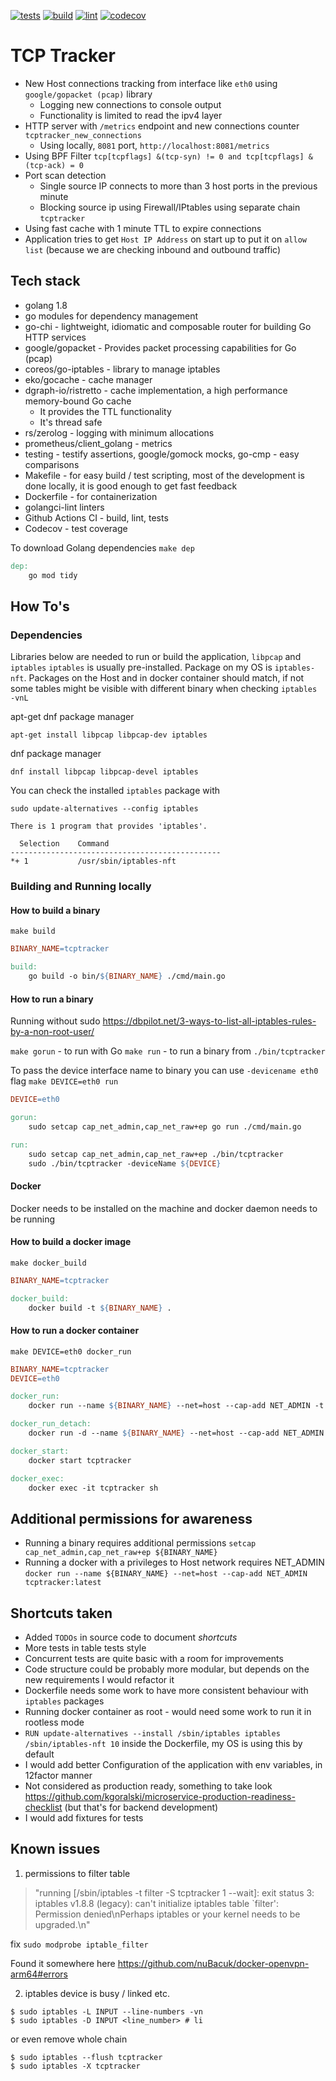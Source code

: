 [![tests](https://github.com/kgoralski/tcptracker/actions/workflows/tests.yml/badge.svg)](https://github.com/kgoralski/tcptracker/actions/workflows/tests.yml)
[![build](https://github.com/kgoralski/tcptracker/actions/workflows/build.yml/badge.svg)](https://github.com/kgoralski/tcptracker/actions/workflows/build.yml)
[![lint](https://github.com/kgoralski/tcptracker/actions/workflows/lint.yml/badge.svg)](https://github.com/kgoralski/tcptracker/actions/workflows/lint.yml)
[![codecov](https://codecov.io/github/kgoralski/tcptracker/branch/main/graph/badge.svg?token=CB7CGUU2DN)](https://codecov.io/github/kgoralski/tcptracker)

# TCP Tracker

* New Host connections tracking from interface like `eth0` using `google/gopacket (pcap)` library
  * Logging new connections to console output
  * Functionality is limited to read the ipv4 layer
* HTTP server with `/metrics` endpoint and new connections counter `tcptracker_new_connections`
  * Using locally, `8081` port, `http://localhost:8081/metrics`
* Using BPF Filter `tcp[tcpflags] &(tcp-syn) != 0 and tcp[tcpflags] &(tcp-ack) = 0`
* Port scan detection
  * Single source IP connects to more than 3 host ports in the previous minute
  * Blocking source ip using Firewall/IPtables using separate chain `tcptracker`
* Using fast cache with 1 minute TTL to expire connections 
* Application tries to get `Host IP Address` on start up to put it on `allow list`
(because we are checking inbound and outbound traffic)


## Tech stack

* golang 1.8 
* go modules for dependency management
* go-chi - lightweight, idiomatic and composable router for building Go HTTP services
* google/gopacket - Provides packet processing capabilities for Go (pcap) 
* coreos/go-iptables - library to manage iptables
* eko/gocache - cache manager
* dgraph-io/ristretto - cache implementation, a high performance memory-bound Go cache
  * It provides the TTL functionality
  * It's thread safe
* rs/zerolog - logging with minimum allocations
* prometheus/client_golang - metrics
* testing - testify assertions, google/gomock mocks, go-cmp - easy comparisons
* Makefile - for easy build / test scripting, most of the development is done locally, it is good enough to get fast feedback
* Dockerfile - for containerization
* golangci-lint linters
* Github Actions CI - build, lint, tests
* Codecov - test coverage

To download Golang dependencies `make dep`
```makefile
dep:
	go mod tidy
```

## How To's

### Dependencies

Libraries below are needed to run or build the application, `libpcap` and `iptables`
`iptables` is usually pre-installed. Package on my OS is `iptables-nft`. 
Packages on the Host and in docker container should match, if not some tables might be visible with different binary when checking `iptables -vnL`

apt-get dnf package manager
```
apt-get install libpcap libpcap-dev iptables
```

dnf package manager
```
dnf install libpcap libpcap-devel iptables
```

You can check the installed `iptables` package with

```
sudo update-alternatives --config iptables

There is 1 program that provides 'iptables'.

  Selection    Command
-----------------------------------------------
*+ 1           /usr/sbin/iptables-nft

```

### Building and Running locally

#### How to build a binary 

`make build`
```makefile
BINARY_NAME=tcptracker

build:
	go build -o bin/${BINARY_NAME} ./cmd/main.go
```

#### How to run a binary

Running without sudo https://dbpilot.net/3-ways-to-list-all-iptables-rules-by-a-non-root-user/

`make gorun` - to run with Go
`make run` - to run a binary from `./bin/tcptracker`

To pass the device interface name to binary you can use `-devicename eth0` flag
```make DEVICE=eth0 run```

```makefile
DEVICE=eth0

gorun:
	sudo setcap cap_net_admin,cap_net_raw+ep go run ./cmd/main.go

run:
	sudo setcap cap_net_admin,cap_net_raw+ep ./bin/tcptracker
	sudo ./bin/tcptracker -deviceName ${DEVICE}
```

#### Docker

Docker needs to be installed on the machine and docker daemon needs to be running

#### How to build a docker image

`make docker_build`

```makefile
BINARY_NAME=tcptracker

docker_build:
	docker build -t ${BINARY_NAME} .
```
#### How to run a docker container

`make DEVICE=eth0 docker_run`

```makefile
BINARY_NAME=tcptracker
DEVICE=eth0

docker_run:
	docker run --name ${BINARY_NAME} --net=host --cap-add NET_ADMIN -t tcptracker:latest -deviceName ${DEVICE}

docker_run_detach:
	docker run -d --name ${BINARY_NAME} --net=host --cap-add NET_ADMIN -t tcptracker:latest -deviceName ${DEVICE}

docker_start:
	docker start tcptracker

docker_exec:
	docker exec -it tcptracker sh
```

## Additional permissions for awareness

* Running a binary requires additional permissions `setcap cap_net_admin,cap_net_raw+ep ${BINARY_NAME}`
* Running a docker with a privileges to Host network requires NET_ADMIN `docker run --name ${BINARY_NAME} --net=host --cap-add NET_ADMIN tcptracker:latest`

## Shortcuts taken
* Added `TODOs` in source code to document _shortcuts_
* More tests in table tests style
* Concurrent tests are quite basic with a room for improvements
* Code structure could be probably more modular, but depends on the new requirements I would refactor it
* Dockerfile needs some work to have more consistent behaviour with `iptables` packages
* Running docker container as root - would need some work to run it in rootless mode
* `RUN update-alternatives --install /sbin/iptables iptables /sbin/iptables-nft 10` inside the Dockerfile, my OS is using this by default
* I would add better Configuration of the application with env variables, in 12factor manner
* Not considered as production ready, something to take look https://github.com/kgoralski/microservice-production-readiness-checklist (but that's for backend development)
* I would add fixtures for tests

## Known issues

1. permissions to filter table 
> "running [/sbin/iptables -t filter -S tcptracker 1 --wait]: exit status 3: iptables v1.8.8 (legacy): can't initialize iptables table `filter': Permission denied\nPerhaps iptables or your kernel needs to be upgraded.\n"

fix `sudo modprobe iptable_filter`

Found it somewhere here https://github.com/nuBacuk/docker-openvpn-arm64#errors


2. iptables device is busy / linked etc.

```
$ sudo iptables -L INPUT --line-numbers -vn
$ sudo iptables -D INPUT <line_number> # li
```
or even remove whole chain
```
$ sudo iptables --flush tcptracker
$ sudo iptables -X tcptracker
```
